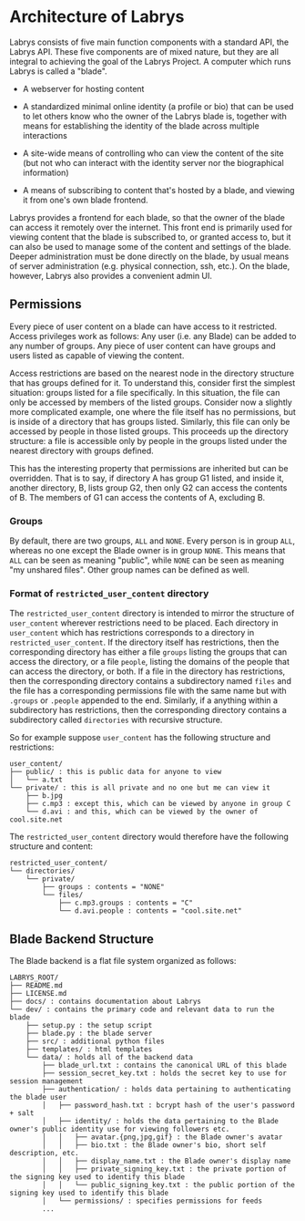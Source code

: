 # Architecture of Labrys

Labrys consists of five main function components with a standard API, the Labrys API. These five components are of mixed nature, but they are all integral to achieving the goal of the Labrys Project. A computer which runs Labrys is called a "blade".

- A webserver for hosting content

- A standardized minimal online identity (a profile or bio) that can be used to let others know who the owner of the Labrys blade is, together with means for establishing the identity of the blade across multiple interactions

- A site-wide means of controlling who can view the content of the site (but not who can interact with the identity server nor the biographical information)

- A means of subscribing to content that's hosted by a blade, and viewing it from one's own blade frontend.

Labrys provides a frontend for each blade, so that the owner of the blade can access it remotely over the internet. This front end is primarily used for viewing content that the blade is subscribed to, or granted access to, but it can also be used to manage some of the content and settings of the blade. Deeper administration must be done directly on the blade, by usual means of server administration (e.g. physical connection, ssh, etc.). On the blade, however, Labrys also provides a convenient admin UI.

## Permissions

Every piece of user content on a blade can have access to it restricted. Access privileges work as follows: Any user (i.e. any Blade) can be added to any number of groups. Any piece of user content can have groups and users listed as capable of viewing the content.

Access restrictions are based on the nearest node in the directory structure that has groups defined for it. To understand this, consider first the simplest situation: groups listed for a file specifically. In this situation, the file can only be accessed by members of the listed groups. Consider now a slightly more complicated example, one where the file itself has no permissions, but is inside of a directory that has groups listed. Similarly, this file can only be accessed by people in those listed groups. This proceeds up the directory structure: a file is accessible only by people in the groups listed under the nearest directory with groups defined.

This has the interesting property that permissions are inherited but can be overridden. That is to say, if directory A has group G1 listed, and inside it, another directory, B, lists group G2, then only G2 can access the contents of B. The members of G1 can access the contents of A, excluding B.

### Groups

By default, there are two groups, `ALL` and `NONE`. Every person is in group `ALL`, whereas no one except the Blade owner is in group `NONE`. This means that `ALL` can be seen as meaning "public", while `NONE` can be seen as meaning "my unshared files". Other group names can be defined as well.

### Format of `restricted_user_content` directory

The `restricted_user_content` directory is intended to mirror the structure of `user_content` wherever restrictions need to be placed. Each directory in `user_content` which has restrictions corresponds to a directory in `restricted_user_content`. If the directory itself has restrictions, then the corresponding directory has either a file `groups` listing the groups that can access the directory, or a file `people`, listing the domains of the people that can access the directory, or both. If a file in the directory has restrictions, then the corresponding directory contains a subdirectory named `files` and the file has a corresponding permissions file with the same name but with `.groups` or `.people` appended to the end. Similarly, if a anything within a subdirectory has restrictions, then the corresponding directory contains a subdirectory called `directories` with recursive structure.

So for example suppose `user_content` has the following structure and restrictions:

```
user_content/
├── public/ : this is public data for anyone to view
│   └── a.txt
└── private/ : this is all private and no one but me can view it
    ├── b.jpg
    ├── c.mp3 : except this, which can be viewed by anyone in group C
    └── d.avi : and this, which can be viewed by the owner of cool.site.net
```

The `restricted_user_content` directory would therefore have the following structure and content:

```
restricted_user_content/
└── directories/
    └── private/
        ├── groups : contents = "NONE"
        └── files/
            ├── c.mp3.groups : contents = "C"
            └── d.avi.people : contents = "cool.site.net"
```

## Blade Backend Structure

The Blade backend is a flat file system organized as follows:

```
LABRYS_ROOT/
├── README.md
├── LICENSE.md
├── docs/ : contains documentation about Labrys
└── dev/ : contains the primary code and relevant data to run the blade
    ├── setup.py : the setup script
    ├── blade.py : the blade server
    ├── src/ : additional python files
    ├── templates/ : html templates
    └── data/ : holds all of the backend data
        ├── blade_url.txt : contains the canonical URL of this blade
        ├── session_secret_key.txt : holds the secret key to use for session management
        ├── authentication/ : holds data pertaining to authenticating the blade user
        │   ├── password_hash.txt : bcrypt hash of the user's password + salt
        │   ├── identity/ : holds the data pertaining to the Blade owner's public identity use for viewing followers etc.
        │   │   ├── avatar.{png,jpg,gif} : the Blade owner's avatar
        │   │   ├── bio.txt : the Blade owner's bio, short self description, etc.
        │   │   ├── display_name.txt : the Blade owner's display name
        │   │   ├── private_signing_key.txt : the private portion of the signing key used to identify this blade
        │   │   └── public_signing_key.txt : the public portion of the signing key used to identify this blade
        │   └── permissions/ : specifies permissions for feeds
        ...
```
